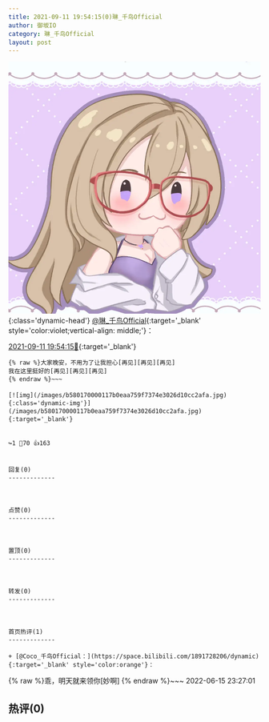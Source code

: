 ```yaml
---
title: 2021-09-11 19:54:15(0)琳_千鸟Official
author: 御坂IO
category: 琳_千鸟Official
layout: post
---
```


![img](/images/c0a88f85ebd0d056f37b114e0748e69556c8b488.jpg){:class='dynamic-head'}
[@琳_千鸟Official](https://space.bilibili.com/1620923329/dynamic){:target='_blank' style='color:violet;vertical-align: middle;'}：

[2021-09-11 19:54:15🔗](https://t.bilibili.com/569181328201716062){:target='_blank'}

~~~
{% raw %}大家晚安，不用为了让我担心[再见][再见][再见]
我在这里挺好的[再见][再见][再见]
{% endraw %}~~~

[![img](/images/b580170000117b0eaa759f7374e3026d10cc2afa.jpg){:class='dynamic-img'}](/images/b580170000117b0eaa759f7374e3026d10cc2afa.jpg){:target='_blank'}


↪️1 💬70 👍163


回复(0)
-------------



点赞(0)
-------------



置顶(0)
-------------



转发(0)
-------------



首页热评(1)
-------------

+ [@Coco_千鸟Official：](https://space.bilibili.com/1891728206/dynamic){:target='_blank' style='color:orange'}：
~~~
{% raw %}乖，明天就来领你[妙啊]
{% endraw %}~~~
2022-06-15 23:27:01


热评(0)
-------------




